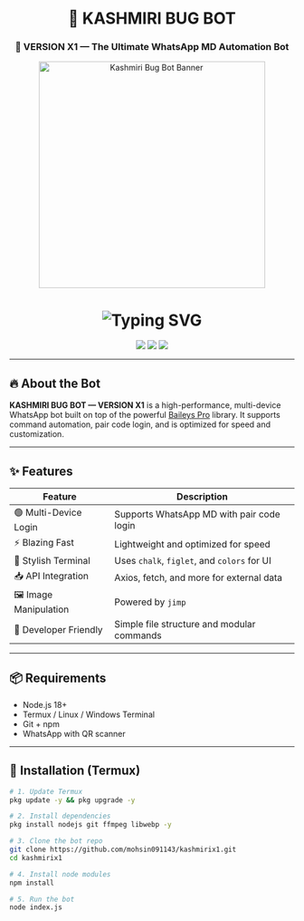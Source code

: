 <h1 align="center">🐞 KASHMIRI BUG BOT</h1>
<h3 align="center">🚀 VERSION X1 — The Ultimate WhatsApp MD Automation Bot</h3>

<p align="center">
  <img src="https://i.ibb.co/spG53SbJ/kashmiri.png" alt="Kashmiri Bug Bot Banner" width="400" />
</p>

<h1 align="center">
  <img src="https://readme-typing-svg.demolab.com?font=Fira+Code&weight=900&pause=1000&color=14FF7C&center=true&vCenter=true&repeat=true&width=435&lines=KASHMIRI+BUG+BOT;VERSION+X1..." alt="Typing SVG" />
</h1>

<p align="center">
  <a href="https://whatsapp.com/channel/0029VaieFO2HFxOtUtwLvQ0b"><img src="https://img.shields.io/badge/Join-WhatsApp%20Channel-green?style=for-the-badge&logo=whatsapp" /></a>
  <a href="https://t.me/kashmiri_botz"><img src="https://img.shields.io/badge/Join-Telegram%20Channel-blue?style=for-the-badge&logo=telegram" /></a>
  <a href="https://t.me/kashmiri1_1"><img src="https://img.shields.io/badge/Contact-Developer-informational?style=for-the-badge&logo=telegram" /></a>
</p>

---

## 🔥 About the Bot

**KASHMIRI BUG BOT — VERSION X1** is a high-performance, multi-device WhatsApp bot built on top of the powerful [Baileys Pro](https://www.npmjs.com) library. It supports command automation, pair code login, and is optimized for speed and customization.

---

## ✨ Features

| Feature                          | Description                                       |
|----------------------------------|---------------------------------------------------|
| 🟢 Multi-Device Login            | Supports WhatsApp MD with pair code login       |
| ⚡ Blazing Fast                  | Lightweight and optimized for speed               |
| 🎨 Stylish Terminal              | Uses `chalk`, `figlet`, and `colors` for UI       |
| 📥 API Integration              | Axios, fetch, and more for external data          |
| 🖼 Image Manipulation            | Powered by `jimp`                                 |
| 🧠 Developer Friendly            | Simple file structure and modular commands        |

---

## 📦 Requirements

- Node.js 18+
- Termux / Linux / Windows Terminal
- Git + npm
- WhatsApp with QR scanner

---

## 🚀 Installation (Termux)

```bash
# 1. Update Termux
pkg update -y && pkg upgrade -y

# 2. Install dependencies
pkg install nodejs git ffmpeg libwebp -y

# 3. Clone the bot repo
git clone https://github.com/mohsin091143/kashmirix1.git
cd kashmirix1

# 4. Install node modules
npm install

# 5. Run the bot
node index.js
